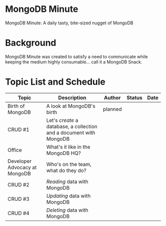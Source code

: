 # MongoDB Minute
MongoDB Minute: A daily tasty, bite-sized nugget of MongoDB 

# Background
MongoDB Minute was created to satisfy a need to communicate while keeping the medium highly consumable... call it a MongoDB Snack.

# Topic List and Schedule

| Topic | Description | Author | Status | Date | 
| --- | --- | --- | --- | --- |
| Birth of MongoDB | A look at MongoDB's birth | planned |  | | |
| CRUD #1 | Let's *create* a database, a collection and a document with MongoDB | | | |
| Office | What's it like in the MongoDB HQ? |  |  |
| Developer Advocacy at MongoDB | Who's on the team, what do they do? | | | |
| CRUD #2 | *Reading* data with MongoDB | | |  |
| CRUD #3 | *Updating* data with MongoDB | | |  |
| CRUD #4 | *Deleting* data with MongoDB | | | |

